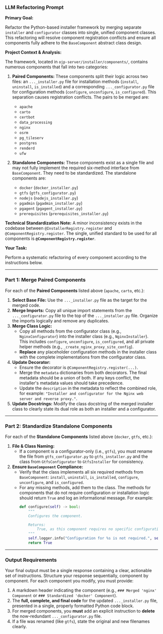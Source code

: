 ### **LLM Refactoring Prompt**

**Primary Goal:**

Refactor the Python-based installer framework by merging separate `installer` and `configurator` classes into single, unified component classes. This refactoring will resolve component registration conflicts and ensure all components fully adhere to the `BaseComponent` abstract class design.

**Project Context & Analysis:**

The framework, located in `ojp-server/installer/components/`, contains numerous components that fall into two categories:

1.  **Paired Components:** These components split their logic across two files: an `..._installer.py` file for installation methods (`install`, `uninstall`, `is_installed`) and a corresponding `..._configurator.py` file for configuration methods (`configure`, `unconfigure`, `is_configured`). This separation causes registration conflicts. The pairs to be merged are:
    * `apache`
    * `carto`
    * `certbot`
    * `data_processing`
    * `nginx`
    * `osrm`
    * `pg_tileserv`
    * `postgres`
    * `renderd`
    * `ufw`

2.  **Standalone Components:** These components exist as a single file and may not fully implement the required six-method interface from `BaseComponent`. They need to be standardized. The standalone components are:
    * `docker` (`docker_installer.py`)
    * `gtfs` (`gtfs_configurator.py`)
    * `nodejs` (`nodejs_installer.py`)
    * `pgadmin` (`pgadmin_installer.py`)
    * `pgagent` (`pgagent_installer.py`)
    * `prerequisites` (`prerequisites_installer.py`)

**Technical Standardization Note:**
A minor inconsistency exists in the codebase between `@InstallerRegistry.register` and `@ComponentRegistry.register`. The single, unified standard to be used for all components is **`@ComponentRegistry.register`**.

**Your Task:**

Perform a systematic refactoring of every component according to the instructions below.

---

### **Part 1: Merge Paired Components**

For each of the **Paired Components** listed above (`apache`, `carto`, etc.):

1.  **Select Base File:** Use the `..._installer.py` file as the target for the merged code.
2.  **Merge Imports:** Copy all unique import statements from the `..._configurator.py` file to the top of the `..._installer.py` file. Organize the imports logically and remove any duplicates.
3.  **Merge Class Logic:**
    * Copy all methods from the configurator class (e.g., `NginxConfigurator`) into the installer class (e.g., `NginxInstaller`). This includes `configure`, `unconfigure`, `is_configured`, and all private helper methods (e.g., `_create_nginx_proxy_site_config`).
    * **Replace** any placeholder configuration methods in the installer class with the complete implementations from the configurator class.
4.  **Update Decorator:**
    * Ensure the decorator is `@ComponentRegistry.register(...)`.
    * Merge the `metadata` dictionaries from both decorators. The final metadata should be a union of both. If any keys conflict, the installer's metadata values should take precedence.
    * Update the `description` in the metadata to reflect the combined role, for example: `"Installer and configurator for the Nginx web server and reverse proxy."`.
5.  **Update Docstrings:** Modify the class docstring of the merged installer class to clearly state its dual role as both an installer and a configurator.

---

### **Part 2: Standardize Standalone Components**

For each of the **Standalone Components** listed above (`docker`, `gtfs`, etc.):

1.  **File & Class Naming:**
    * If a component is a configurator-only (i.e., `gtfs`), you must rename the file from `gtfs_configurator.py` to `gtfs_installer.py` and the class from `GtfsConfigurator` to `GtfsInstaller` for consistency.
2.  **Ensure `BaseComponent` Compliance:**
    * Verify that the class implements all six required methods from `BaseComponent`: `install`, `uninstall`, `is_installed`, `configure`, `unconfigure`, and `is_configured`.
    * For any missing methods, add them to the class. The methods for components that do not require configuration or installation logic should return `True` and log an informational message. For example:
        ```python
        def configure(self) -> bool:
            """
            Configures the component.

            Returns:
                True, as this component requires no specific configuration step.
            """
            self.logger.info("Configuration for %s is not required.", self.__class__.__name__)
            return True
        ```

---

### **Output Requirements**

Your final output must be a single response containing a clear, actionable set of instructions. Structure your response sequentially, component by component. For each component you modify, you must provide:

1.  A markdown header indicating the component (e.g., `### Merged 'nginx' Component` or `### Standardized 'docker' Component`).
2.  The **full, complete, and final code** for the updated `..._installer.py` file, presented in a single, properly formatted Python code block.
3.  For merged components, you **must** add an explicit instruction to **delete** the now-redundant `..._configurator.py` file.
4.  If a file was renamed (like `gtfs`), state the original and new filenames clearly.
